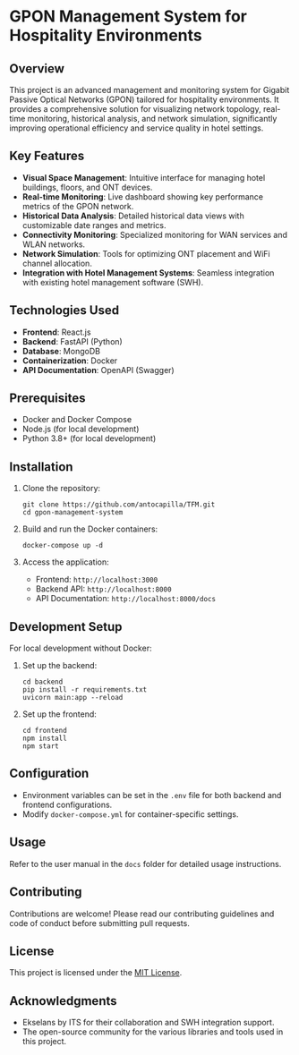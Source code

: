 # GPON Management System for Hospitality Environments

## Overview

This project is an advanced management and monitoring system for Gigabit Passive Optical Networks (GPON) tailored for hospitality environments. It provides a comprehensive solution for visualizing network topology, real-time monitoring, historical analysis, and network simulation, significantly improving operational efficiency and service quality in hotel settings.

## Key Features

- **Visual Space Management**: Intuitive interface for managing hotel buildings, floors, and ONT devices.
- **Real-time Monitoring**: Live dashboard showing key performance metrics of the GPON network.
- **Historical Data Analysis**: Detailed historical data views with customizable date ranges and metrics.
- **Connectivity Monitoring**: Specialized monitoring for WAN services and WLAN networks.
- **Network Simulation**: Tools for optimizing ONT placement and WiFi channel allocation.
- **Integration with Hotel Management Systems**: Seamless integration with existing hotel management software (SWH).

## Technologies Used

- **Frontend**: React.js
- **Backend**: FastAPI (Python)
- **Database**: MongoDB
- **Containerization**: Docker
- **API Documentation**: OpenAPI (Swagger)

## Prerequisites

- Docker and Docker Compose
- Node.js (for local development)
- Python 3.8+ (for local development)

## Installation

1. Clone the repository:
   ```
   git clone https://github.com/antocapilla/TFM.git
   cd gpon-management-system
   ```

2. Build and run the Docker containers:
   ```
   docker-compose up -d
   ```

3. Access the application:
   - Frontend: `http://localhost:3000`
   - Backend API: `http://localhost:8000`
   - API Documentation: `http://localhost:8000/docs`

## Development Setup

For local development without Docker:

1. Set up the backend:
   ```
   cd backend
   pip install -r requirements.txt
   uvicorn main:app --reload
   ```

2. Set up the frontend:
   ```
   cd frontend
   npm install
   npm start
   ```

## Configuration

- Environment variables can be set in the `.env` file for both backend and frontend configurations.
- Modify `docker-compose.yml` for container-specific settings.

## Usage

Refer to the user manual in the `docs` folder for detailed usage instructions.

## Contributing

Contributions are welcome! Please read our contributing guidelines and code of conduct before submitting pull requests.

## License

This project is licensed under the [MIT License](LICENSE).

## Acknowledgments

- Ekselans by ITS for their collaboration and SWH integration support.
- The open-source community for the various libraries and tools used in this project.